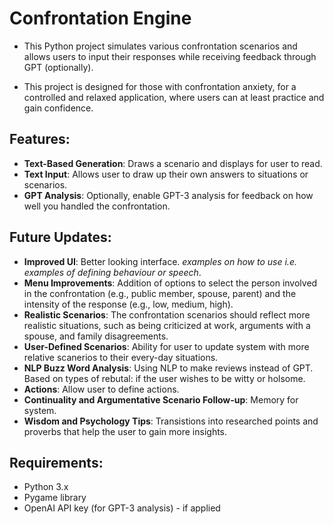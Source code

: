 # Confrontation Engine

* This Python project simulates various confrontation scenarios and allows users to input their responses while receiving feedback through GPT (optionally).

* This project is designed for those with confrontation anxiety, for a controlled and relaxed application, where users can at least practice and gain confidence.

## Features:
- **Text-Based Generation**: Draws a scenario and displays for user to read.
- **Text Input**: Allows user to draw up their own answers to situations or scenarios.
- **GPT Analysis**: Optionally, enable GPT-3 analysis for feedback on how well you handled the confrontation.

## Future Updates:
- **Improved UI**: Better looking interface. *examples on how to use i.e. examples of defining behaviour or speech*.
- **Menu Improvements**: Addition of options to select the person involved in the confrontation (e.g., public member, spouse, parent) and the intensity of the response (e.g., low, medium, high).
- **Realistic Scenarios**: The confrontation scenarios should reflect more realistic situations, such as being criticized at work, arguments with a spouse, and family disagreements.
- **User-Defined Scenarios**: Ability for user to update system with more relative scanerios to their every-day situations.
- **NLP Buzz Word Analysis**: Using NLP to make reviews instead of GPT. Based on types of rebutal: if the user wishes to be witty or holsome.
- **Actions**: Allow user to define actions.
- **Continuality and Argumentative Scenario Follow-up**: Memory for system.
- **Wisdom and Psychology Tips**: Transistions into researched points and proverbs that help the user to gain more insights.

## Requirements:
- Python 3.x
- Pygame library
- OpenAI API key (for GPT-3 analysis) - if applied
